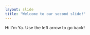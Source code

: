 ```yaml
---
layout: slide
title: "Welcome to our second slide!"
---
```

Hi I'm Ya.
Use the left arrow to go back!
